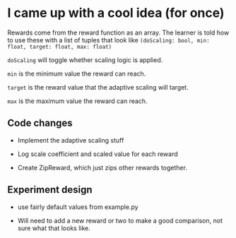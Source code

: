 # I came up with a cool idea (for once)

Rewards come from the reward function as an array. The learner is told how to use these with a list
of tuples that look like `(doScaling: bool, min: float, target: float, max: float)`

`doScaling` will toggle whether scaling logic is applied.

`min` is the minimum value the reward can reach.

`target` is the reward value that the adaptive scaling will target.

`max` is the maximum value the reward can reach.

## Code changes

- Implement the adaptive scaling stuff

- Log scale coefficient and scaled value for each reward

- Create ZipReward, which just zips other rewards together.

## Experiment design

- use fairly default values from example.py

- Will need to add a new reward or two to make a good comparison, not sure what that looks like.
